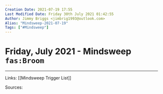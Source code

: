 ```yaml
---
Creation Date: 2021-07-19 17:55
Last Modified Date: Friday 30th July 2021 01:42:55
Author: Jimmy Briggs <jimbrig1993@outlook.com>
Alias: "Mindsweep-2021-07-19"
Tags: ["#Mindsweep"]
---
```


# Friday, July 2021 - Mindsweep `fas:Broom`

***

Links: [[Mindsweep Trigger List]]

Sources: 
